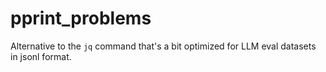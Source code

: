 # pprint_problems
Alternative to the `jq` command that's a bit optimized for LLM eval datasets in jsonl format. 

